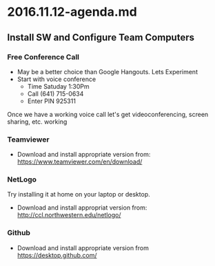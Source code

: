 # 2016.11.12-agenda.md

## Install SW and Configure Team Computers

### Free Conference Call
* May be a better choice than Google Hangouts. Lets Experiment
* Start with voice conference
  * Time      Satuday 1:30Pm 
  * Call      (641) 715-0634
  * Enter PIN 925311

Once we have a working voice call let's get videoconferencing, screen sharing, etc. working

### Teamviewer
* Download and install appropriate version from: https://www.teamviewer.com/en/download/


### NetLogo
Try installing it at home on your laptop or desktop. 
* Download and install appropriat version from: http://ccl.northwestern.edu/netlogo/

### Github
* Download and install appropriate version from https://desktop.github.com/

